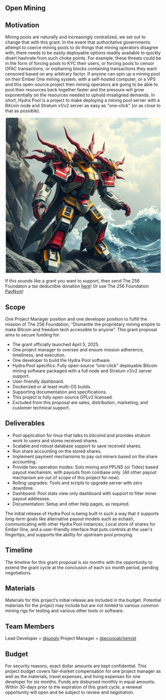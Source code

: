 ## Open Mining

## Motivation
Mining pools are naturally and increasingly centralized, we set out to change that with this grant. In the event that authoritative governments attempt to coerce mining pools to do things that mining operators disagree with, there needs to be easily deployable options readily available to quickly divert hashrate from such choke points. For example, these threats could be in the form of forcing pools to KYC their users, or forcing pools to censor OFAC transactions, or orphaning blocks containing transactions they want censored based on any arbitrary factor. If anyone can spin up a mining pool on their Ember One mining system, with a self-hosted computer, or a VPS and this open-source project then mining operators are going to be able to pool their resources back together faster and the pressure will grow exponentially on the resources needed to uphold misaligned demands. In short, Hydra Pool is a project to make deploying a mining pool server with a Bitcoin node and Stratum v1/v2 server as easy as "one-click" (or as close to that as possible). 

<p align="center">
<img width="500" src="assets/Hydra-Pool-Lander.jpg">
</p>

If this sounds like a grant you want to support, then send The 256 Foundaton a tax deductible donation [here](https://pay.zaprite.com/pl_ZRWeSGjRWG)! Or use The 256 Foundation [PayNym](https://paynym.rs/+appetizingadministration90)!

## Scope
One Project Manager position and one developer position to fulfill the mission of The 256 Foundation, “Dismantle the proprietary mining empire to make Bitcoin and freedom tech accessible to anyone”. This grant proposal aims to secure funding for:

* The grant officially launched April 5, 2025.
* One project manager to oversee and ensure mission adherence, timeliness, and execution. 
* One developer to build the Hydra Pool software.
* Hydra Pool specifics: Fully open-source “one-click” deployable Bitcoin mining software packaged with a full node and Stratum v1/v2 server support.   
* User-friendly dashboard.
* Dockerized or at least multi-OS builds. 
* Supporting documentation and specifications. 
* This project is fully open-source GPLv3 licensed.
* Excluded from this proposal are sales, distribution, marketing, and customer technical support.

## Deliverables

* Pool application for linux that talks to bitcoind and provides stratum work to users and stores received shares.
* Scalable and robust database support to save received shares.
* Run share accounting on the stored shares.
* Implement payment mechanisms to pay out miners based on the share accounting.
* Provide two operation modes: Solo mining and PPLNS (or Tides) based payout mechanism, with payouts from coinbase only. (All other payout mechanism are out of scope of this project for now).
* Rolling upgrades: Tools and scripts to upgrade server with zero downtime.
* Dashboard: Pool stats view only dashboard with support to filter miner payout addresses.
* Documentation: Setup and other help pages, as required.

The initial release of Hydra Pool is being built in such a way that it supports long-term goals like alternative payout models such as echash, communicating with other Hydra Pool instances, Local store of shares for Ember One, and a user-friendly interface that puts controls at the user's fingertips, and supports the ability for upstream pool proxying. 

## Timeline
The timeline for this grant proposal is six months with the opportunity to extend the grant cycle at the conclusion of each six month period, pending negotiations.

## Materials
Materials for this project’s initial release are included in the budget. Potential materials for the project may include but are not limited to various common mining rigs for testing and various other tools or software.

## Team Members
Lead Developer = [@jungly](https://x.com/jungly)
Project Manager = [@econoalchemist](https://x.com/econoalchemist)

## Budget
For security reasons, exact dollar amounts are kept confidential. This project budget covers fair-market compensation for one project manager as well as the materials, travel expenses, and living expenses for one developer for six months. Funds are disbursed monthly in equal amounts. Within 30-days prior to the expiration of this grant cycle, a renewal opportunity will open and be subject to review and negotiation.
